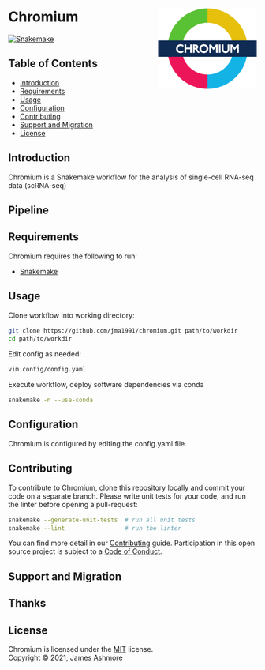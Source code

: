 # Chromium <img align="right" width="200" src="images/roundel.png">

[![Snakemake][shield-snakemake]](https://snakemake.readthedocs.io)

Table of Contents
-----------------

  * [Introduction](#introduction)
  * [Requirements](#requirements)
  * [Usage](#usage)
  * [Configuration](#configuration)
  * [Contributing](#contributing)
  * [Support and Migration](#support-and-migration)
  * [License](#license)

Introduction
------------

Chromium is a Snakemake workflow for the analysis of single-cell RNA-seq data (scRNA-seq)

Pipeline
--------





Requirements
------------

Chromium requires the following to run:

  * [Snakemake][snakemake]


Usage
-----

Clone workflow into working directory:

```sh
git clone https://github.com/jma1991/chromium.git path/to/workdir
cd path/to/workdir
```

Edit config as needed:

```sh
vim config/config.yaml
```

Execute workflow, deploy software dependencies via conda

```sh
snakemake -n --use-conda
```

Configuration
-------------


Chromium is configured by editing the config.yaml file.






















Contributing
------------

To contribute to Chromium, clone this repository locally and commit your code on a separate branch. Please write unit tests for your code, and run the linter before opening a pull-request:

```sh
snakemake --generate-unit-tests  # run all unit tests
snakemake --lint                 # run the linter
```

You can find more detail in our [Contributing](CONTRIBUTING.md) guide. Participation in this open source project is subject to a [Code of Conduct](CODE_OF_CONDUCT.md).

Support and Migration
---------------------



Thanks
------





License
-------

Chromium is licensed under the [MIT](LICENSE.md) license.  
Copyright &copy; 2021, James Ashmore





[snakemake]: https://snakemake.readthedocs.io/en/stable/
[shield-snakemake]: https://img.shields.io/badge/snakemake-brightgreen.svg
